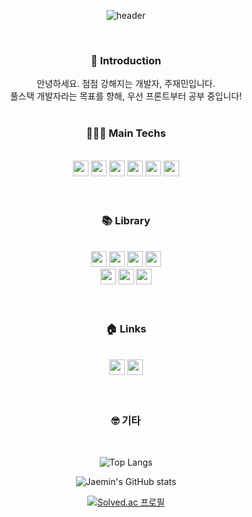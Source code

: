 <div align="center">

![header](https://capsule-render.vercel.app/api?type=waving&color=2ECCFA&height=300&section=header&text=Jaemin&fontSize=80)

<br />

<h3>🙋 Introduction</h3>
안녕하세요. 점점 강해지는 개발자, 주재민입니다. <br />
풀스택 개발자라는 목표를 향해, 우선 프론트부터 공부 중입니다!

<br />
<br />

<h3> 👩🏻‍💻 Main Techs </h3><br />
<img src="https://img.shields.io/badge/HTML5-E34F26?style=plastic&logo=HTML5&logoColor=ffffff" height="25px" />
<img src="https://img.shields.io/badge/css3-1572B6?style=plastic&logo=css3&logoColor=ffffff" height="25px" />
<img src="https://img.shields.io/badge/javascript-F7DF1E?style=plastic&logo=javascript&logoColor=ffffff" height="25px" />
<img src="https://img.shields.io/badge/typescript-3178C6?style=plastic&logo=typescript&logoColor=ffffff" height="25px" />
<img src="https://img.shields.io/badge/react-61DAFB?style=plastic&logo=react&logoColor=ffffff" height="25px" />
<img src="https://img.shields.io/badge/nodedotjs-339933?style=plastic&logo=nodedotjs&logoColor=ffffff" height="25px" />

<br />
<br />
<br />

<h3>📚 Library</h3><br />
<img src="https://img.shields.io/badge/redux-764ABC?style=plastic&logo=redux&logoColor=ffffff" height="25px" />
<img src="https://img.shields.io/badge/axios-5A29E4?style=plastic&logo=axios&logoColor=ffffff" height="25px" />
<img src="https://img.shields.io/badge/reacthookform-EC5998?style=plastic&logo=reacthookform&logoColor=ffffff" height="25px" />
<img src="https://img.shields.io/badge/reactrouter-CA4245?style=plastic&logo=reactrouter&logoColor=ffffff" height="25px" />
<br />
<img src="https://img.shields.io/badge/express-000000?style=plastic&logo=express&logoColor=ffffff" height="25px" />
<img src="https://img.shields.io/badge/ReactQuery-FF4154?style=plastic&logo=reactquery&logoColor=ffffff" height="25px" />
<img src="https://img.shields.io/badge/styledcomponents-DB7093?style=plastic&logo=styledcomponents&logoColor=ffffff" height="25px" />

<br />
<br />
<br />

<h3>🏠 Links</h3><br />
<a href="https://jmjjjmj.tistory.com/"><img src="https://img.shields.io/badge/tistory-000000?style=plastic&logo=tistory&logoColor=ffffff" height="25px" /></a>
<a href="https://github.com/als982001"><img src="https://img.shields.io/badge/github-181717?style=plastic&logo=github&logoColor=ffffff" height="25px" /></a>

<br />
<br />
<br />

<h3>🤓 기타</h3><br />

![Top Langs](https://github-readme-stats.vercel.app/api/top-langs/?username=als982001&layout=compact&theme=tokyonight)

![Jaemin's GitHub stats](https://github-readme-stats.vercel.app/api?username=als982001&theme=dark&show_icons=true)

[![Solved.ac
프로필](http://mazassumnida.wtf/api/v2/generate_badge?boj=als982001)](https://solved.ac/als982001)

</div>
